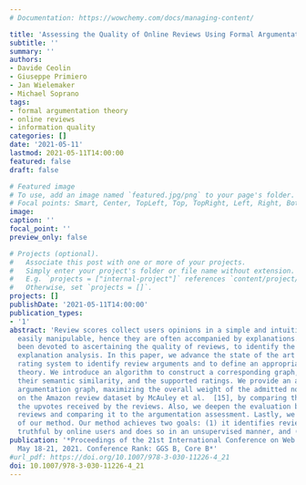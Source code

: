 ```yaml
---
# Documentation: https://wowchemy.com/docs/managing-content/

title: 'Assessing the Quality of Online Reviews Using Formal Argumentation Theory'
subtitle: ''
summary: ''
authors:
- Davide Ceolin
- Giuseppe Primiero
- Jan Wielemaker
- Michael Soprano 
tags:
- formal argumentation theory
- online reviews
- information quality 
categories: []
date: '2021-05-11'
lastmod: 2021-05-11T14:00:00
featured: false
draft: false

# Featured image
# To use, add an image named `featured.jpg/png` to your page's folder.
# Focal points: Smart, Center, TopLeft, Top, TopRight, Left, Right, BottomLeft, Bottom, BottomRight.
image:
caption: ''
focal_point: ''
preview_only: false

# Projects (optional).
#   Associate this post with one or more of your projects.
#   Simply enter your project's folder or file name without extension.
#   E.g. `projects = ["internal-project"]` references `content/project/deep-learning/index.md`.
#   Otherwise, set `projects = []`.
projects: []
publishDate: '2021-05-11T14:00:00'
publication_types:
- '1' 
abstract: 'Review scores collect users opinions in a simple and intuitive manner. However, review scores are also
  easily manipulable, hence they are often accompanied by explanations. A substantial amount of research has
  been devoted to ascertaining the quality of reviews, to identify the most useful and authentic scores through
  explanation analysis. In this paper, we advance the state of the art in review quality analysis. We introduce a
  rating system to identify review arguments and to define an appropriate weighted semantics through formal argumentation
  theory. We introduce an algorithm to construct a corresponding graph, based on a selection of weighted arguments,
  their semantic similarity, and the supported ratings. We provide an algorithm to identify the model of such an
  argumentation graph, maximizing the overall weight of the admitted nodes and edges. We evaluate these contributions
  on the Amazon review dataset by McAuley et al.  [15], by comparing the results of our argumentation assessment with
  the upvotes received by the reviews. Also, we deepen the evaluation by crowdsourcing a multidimensional assessment of
  reviews and comparing it to the argumentation assessment. Lastly, we perform a user study to evaluate the explainability
  of our method. Our method achieves two goals: (1) it identifies reviews that are considered useful, comprehensible,
  truthful by online users and does so in an unsupervised manner, and (2) it provides an explanation of quality assessments.' 
publication: '*Proceedings of the 21st International Conference on Web Engineering (ICWE 2021). Biarritz, France (Online).
  May 18-21, 2021. Conference Rank: GGS B, Core B*'
#url_pdf: https://doi.org/10.1007/978-3-030-11226-4_21
doi: 10.1007/978-3-030-11226-4_21
---
```

